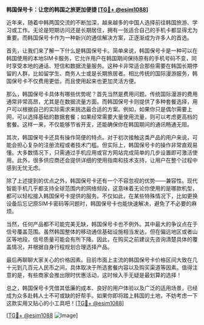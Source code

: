 **韩国保号卡：让您的韩国之旅更加便捷 [[TG💪+ @esim1088](https://t.me/s/esim1088)]**

近年来，随着中韩两国交流的不断加深，越来越多的中国人选择前往韩国旅游、学习或工作。无论是短期访问还是长期居住，拥有一张适合自己的手机卡都显得尤为重要。而韩国保号卡作为一种新兴的通信解决方案，正逐渐成为许多人的首选。

首先，让我们来了解一下什么是韩国保号卡。简单来说，韩国保号卡是一种可以在韩国使用的本地SIM卡服务，它允许用户在韩国期间保持原有的手机号码不变，同时享受本地的通话、短信和数据流量服务。这种卡非常适合那些需要在韩国长期停留的人群，比如留学生、商务人士或是长期旅居者。相比传统的国际漫游服务，韩国保号卡不仅费用更低，而且使用起来也更加灵活方便。

那么，韩国保号卡具体有哪些优势呢？首先当然是费用问题。传统国际漫游的费用通常非常高昂，尤其是在数据流量方面。而韩国保号卡则提供了多种套餐选择，用户可以根据自己的实际需求来挑选最合适的方案。例如，如果你只是偶尔需要上网，可以选择基础的数据套餐；如果经常需要大量使用流量，则可以考虑更高档的套餐。这样一来，不仅能够节省开支，还能确保你在韩国期间的通讯畅通无阻。

其次，韩国保号卡还具有操作简便的特点。对于初次接触这类产品的用户来说，可能会担心复杂的注册流程或者技术门槛。但实际上，韩国保号卡的操作非常直观易懂。大多数情况下，只需通过手机应用或官方网站完成简单的几步设置即可激活使用。此外，很多供应商还会提供详细的使用指南和技术支持，让用户在整个过程中感到无忧无虑。

除了上述提到的优点之外，韩国保号卡还有一个不容忽视的优势——兼容性。现代智能手机几乎都支持全球范围内的网络频段，这意味着无论你使用的是哪款机型，都可以轻松接入韩国保号卡提供的服务。不仅如此，在某些特殊情况下，比如更换设备后忘记原SIM卡密码等问题时，韩国保号卡也能快速解决，避免了不必要的麻烦。

当然，任何产品都不可能完美无缺，韩国保号卡也不例外。其中最大的争议点在于信号覆盖范围。虽然韩国整体的移动通信基础设施相当发达，但在偏远地区或者山区等地段，信号质量可能会有所下降。因此，在购买之前建议先咨询清楚具体的覆盖情况，并根据自身行程规划合理选择产品。

最后再聊聊大家关心的价格因素。目前市面上主流的韩国保号卡价格区间大致在几十元到几百元人民币之间，具体取决于所选套餐内容以及购买渠道等因素。值得注意的是，有些商家会推出限时优惠活动，这时候入手无疑是最划算的选择！

总之，韩国保号卡凭借其低廉的成本、良好的用户体验以及广泛的适用场景，已经成为众多赴韩人士不可或缺的好帮手。如果你即将踏上韩国的土地，不妨考虑一下这款实用又贴心的小工具吧！[[TG💪+ @esim1088](https://t.me/s/esim1088)]

[[TG💪+ @esim1088](https://t.me/s/esim1088) ![Image](https://i.postimg.cc/4NQfJmqS/Snipaste-2025-05-13-00-14-12.png)]